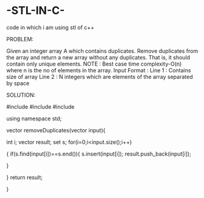 # -STL-IN-C-
code in which i am using stl of c++

PROBLEM:

Given an integer array A which contains duplicates. Remove duplicates from the array and return a new array without any duplicates.
That is, it should contain only unique elements.
NOTE : Best case time complexity-O(n) where n is the no of elements in the array.
Input Format :
Line 1 : Contains size of array
Line 2 : N integers which are elements of the array separated by space


SOLUTION:

#include<iostream>
#include<vector>
#include<set>

using namespace std;


vector<int> removeDuplicates(vector<int> input){

   int i;
  vector<int> result;
  set<int> s;
 for(i=0;i<input.size();i++)
   
  {
   if(s.find(input[i])==s.end()){
     s.insert(input[i]);
     result.push_back(input[i]);
     
   }
    
 }
  return result;
  

}
